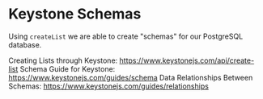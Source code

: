 # Keystone Schemas

Using `createList` we are able to create "schemas" for our PostgreSQL database.

Creating Lists through Keystone: https://www.keystonejs.com/api/create-list
Schema Guide for Keystone: https://www.keystonejs.com/guides/schema
Data Relationships Between Schemas: https://www.keystonejs.com/guides/relationships
